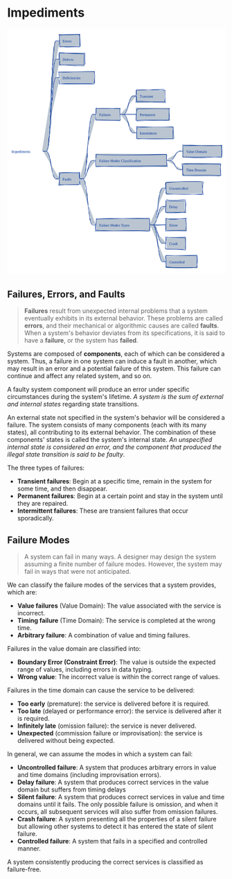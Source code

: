 # Impediments

<p align="center">
  <img src="../../assets/concepts/systems-reliability/impediments_v1.svg" alt="System Reliability - Impediments">
</p>

## Failures, Errors, and Faults
> **Failures** result from unexpected internal problems that a system eventually exhibits in its external behavior. These problems are called **errors**, and their mechanical or algorithmic causes are called **faults**.
> When a system's behavior deviates from its specifications, it is said to have a **failure**, or the system has **failed**.

Systems are composed of **components**, each of which can be considered a system. Thus, a failure in one system can induce a fault in another, which may result in an error and a potential failure of this system. This failure can continue and affect any related system, and so on.

A faulty system component will produce an error under specific circumstances during the system's lifetime. *A system is the sum of external and internal states* regarding state transitions.

An external state not specified in the system's behavior will be considered a failure. The system consists of many components (each with its many states), all contributing to its external behavior. The combination of these components' states is called the system's internal state. *An unspecified internal state is considered an error, and the component that produced the illegal state transition is said to be faulty*.

The three types of failures:
* **Transient failures**: Begin at a specific time, remain in the system for some time, and then disappear.
* **Permanent failures**: Begin at a certain point and stay in the system until they are repaired.
* **Intermittent failures**: These are transient failures that occur sporadically.

## Failure Modes
> A system can fail in many ways. A designer may design the system assuming a finite number of failure modes. However, the system may fail in ways that were not anticipated.

We can classify the failure modes of the services that a system provides, which are:
* **Value failures** (Value Domain): The value associated with the service is incorrect.
* **Timing failure** (Time Domain): The service is completed at the wrong time.
* **Arbitrary failure**: A combination of value and timing failures.

Failures in the value domain are classified into:
* **Boundary Error (Constraint Error)**: The value is outside the expected range of values, including errors in data typing.
* **Wrong value**: The incorrect value is within the correct range of values.

Failures in the time domain can cause the service to be delivered:
* **Too early** (premature): the service is delivered before it is required.
* **Too late** (delayed or performance error): the service is delivered after it is required.
* **Infinitely late** (omission failure): the service is never delivered.
* **Unexpected** (commission failure or improvisation): the service is delivered without being expected.

In general, we can assume the modes in which a system can fail:
* **Uncontrolled failure**: A system that produces arbitrary errors in value and time domains (including improvisation errors).
* **Delay failure**: A system that produces correct services in the value domain but suffers from timing delays
* **Silent failure**: A system that produces correct services in value and time domains until it fails. The only possible failure is omission, and when it occurs, all subsequent services will also suffer from omission failures.
* **Crash failure**: A system presenting all the properties of a silent failure but allowing other systems to detect it has entered the state of silent failure.
* **Controlled failure**: A system that fails in a specified and controlled manner.

A system consistently producing the correct services is classified as failure-free.
